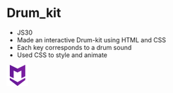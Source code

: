 # Drum_kit

- JS30
- Made an interactive Drum-kit using HTML and CSS
- Each key corresponds to a drum sound
- Used CSS to style and animate 


![alt text](https://github.com/adam-p/markdown-here/raw/master/src/common/images/icon48.png "Logo Title Text 1")
